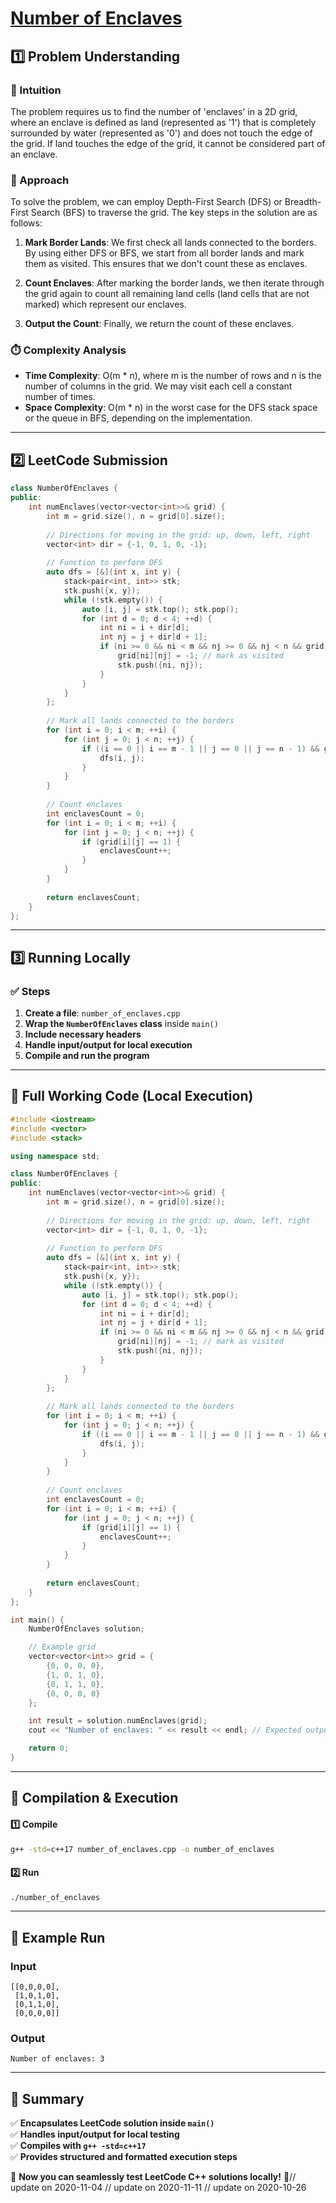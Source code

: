 # **[Number of Enclaves](https://leetcode.com/problems/number-of-enclaves/description/)**  

## **1️⃣ Problem Understanding**  
### **📌 Intuition**  
The problem requires us to find the number of 'enclaves' in a 2D grid, where an enclave is defined as land (represented as '1') that is completely surrounded by water (represented as '0') and does not touch the edge of the grid. If land touches the edge of the grid, it cannot be considered part of an enclave.

### **🚀 Approach**  
To solve the problem, we can employ Depth-First Search (DFS) or Breadth-First Search (BFS) to traverse the grid. The key steps in the solution are as follows:

1. **Mark Border Lands**: We first check all lands connected to the borders. By using either DFS or BFS, we start from all border lands and mark them as visited. This ensures that we don't count these as enclaves.
  
2. **Count Enclaves**: After marking the border lands, we then iterate through the grid again to count all remaining land cells (land cells that are not marked) which represent our enclaves. 

3. **Output the Count**: Finally, we return the count of these enclaves.

### **⏱️ Complexity Analysis**  
- **Time Complexity**: O(m * n), where m is the number of rows and n is the number of columns in the grid. We may visit each cell a constant number of times.
- **Space Complexity**: O(m * n) in the worst case for the DFS stack space or the queue in BFS, depending on the implementation.

---  

## **2️⃣ LeetCode Submission**  
```cpp
class NumberOfEnclaves {
public:
    int numEnclaves(vector<vector<int>>& grid) {
        int m = grid.size(), n = grid[0].size();
        
        // Directions for moving in the grid: up, down, left, right
        vector<int> dir = {-1, 0, 1, 0, -1};
        
        // Function to perform DFS
        auto dfs = [&](int x, int y) {
            stack<pair<int, int>> stk;
            stk.push({x, y});
            while (!stk.empty()) {
                auto [i, j] = stk.top(); stk.pop();
                for (int d = 0; d < 4; ++d) {
                    int ni = i + dir[d];
                    int nj = j + dir[d + 1];
                    if (ni >= 0 && ni < m && nj >= 0 && nj < n && grid[ni][nj] == 1) {
                        grid[ni][nj] = -1; // mark as visited
                        stk.push({ni, nj});
                    }
                }
            }
        };
        
        // Mark all lands connected to the borders
        for (int i = 0; i < m; ++i) {
            for (int j = 0; j < n; ++j) {
                if ((i == 0 || i == m - 1 || j == 0 || j == n - 1) && grid[i][j] == 1) {
                    dfs(i, j);
                }
            }
        }
        
        // Count enclaves
        int enclavesCount = 0;
        for (int i = 0; i < m; ++i) {
            for (int j = 0; j < n; ++j) {
                if (grid[i][j] == 1) {
                    enclavesCount++;
                }
            }
        }
        
        return enclavesCount;
    }
};  
```  

---  

## **3️⃣ Running Locally**  
### **✅ Steps**  
1. **Create a file**: `number_of_enclaves.cpp`  
2. **Wrap the `NumberOfEnclaves` class** inside `main()`  
3. **Include necessary headers**  
4. **Handle input/output for local execution**  
5. **Compile and run the program**  

---  

## **📝 Full Working Code (Local Execution)**  
```cpp
#include <iostream>
#include <vector>
#include <stack>

using namespace std;

class NumberOfEnclaves {
public:
    int numEnclaves(vector<vector<int>>& grid) {
        int m = grid.size(), n = grid[0].size();
        
        // Directions for moving in the grid: up, down, left, right
        vector<int> dir = {-1, 0, 1, 0, -1};
        
        // Function to perform DFS
        auto dfs = [&](int x, int y) {
            stack<pair<int, int>> stk;
            stk.push({x, y});
            while (!stk.empty()) {
                auto [i, j] = stk.top(); stk.pop();
                for (int d = 0; d < 4; ++d) {
                    int ni = i + dir[d];
                    int nj = j + dir[d + 1];
                    if (ni >= 0 && ni < m && nj >= 0 && nj < n && grid[ni][nj] == 1) {
                        grid[ni][nj] = -1; // mark as visited
                        stk.push({ni, nj});
                    }
                }
            }
        };
        
        // Mark all lands connected to the borders
        for (int i = 0; i < m; ++i) {
            for (int j = 0; j < n; ++j) {
                if ((i == 0 || i == m - 1 || j == 0 || j == n - 1) && grid[i][j] == 1) {
                    dfs(i, j);
                }
            }
        }
        
        // Count enclaves
        int enclavesCount = 0;
        for (int i = 0; i < m; ++i) {
            for (int j = 0; j < n; ++j) {
                if (grid[i][j] == 1) {
                    enclavesCount++;
                }
            }
        }
        
        return enclavesCount;
    }
};

int main() {
    NumberOfEnclaves solution;

    // Example grid
    vector<vector<int>> grid = {
        {0, 0, 0, 0},
        {1, 0, 1, 0},
        {0, 1, 1, 0},
        {0, 0, 0, 0}
    };

    int result = solution.numEnclaves(grid);
    cout << "Number of enclaves: " << result << endl; // Expected output: 3

    return 0;
}
```  

---  

## **🔧 Compilation & Execution**  
#### **1️⃣ Compile**  
```bash
g++ -std=c++17 number_of_enclaves.cpp -o number_of_enclaves
```  

#### **2️⃣ Run**  
```bash
./number_of_enclaves
```  

---  

## **🎯 Example Run**  
### **Input**  
```
[[0,0,0,0],
 [1,0,1,0],
 [0,1,1,0],
 [0,0,0,0]]
```  
### **Output**  
```
Number of enclaves: 3
```  

---  

## **📌 Summary**  
✅ **Encapsulates LeetCode solution inside `main()`**  
✅ **Handles input/output for local testing**  
✅ **Compiles with `g++ -std=c++17`**  
✅ **Provides structured and formatted execution steps**  

🚀 **Now you can seamlessly test LeetCode C++ solutions locally!** 🚀// update on 2020-11-04
// update on 2020-11-11
// update on 2020-10-26
